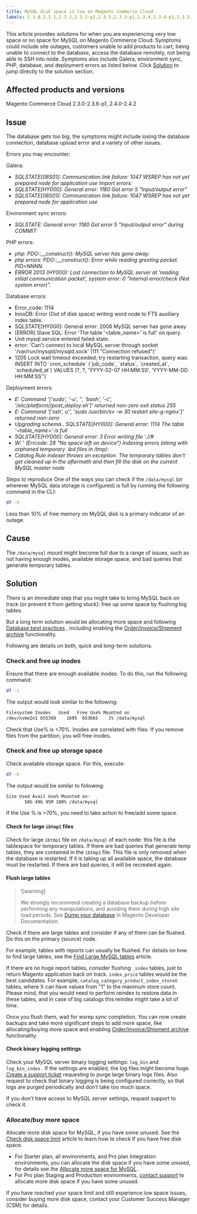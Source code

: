 ```yaml
---
title: MySQL disk space is low on Magento Commerce Cloud
labels: 2.3.0,2.3.1,2.3.2,2.3.2-p2,2.3.3,2.3.3-p1,2.3.4,2.3.4-p1,2.3.5-p1,2.3.5-p2,2.3.6,2.3.6-p1,2.4.0,2.4.1,2.4.1-p1,2.4.2,Magento Commerce Cloud,MySQL,how to,large tables,mysql disk space
---
```


This article provides solutions for when you are experiencing very low space or no space for MySQL on Magento Commerce Cloud. Symptoms could include site outages, customers unable to add products to cart, being unable to connect to the database, access the database remotely, not being able to SSH into node. Symptoms also include Galera, environment sync, PHP, database, and deployment errors as listed below. Click [Solution](https://support.magento.com/hc/en-us/articles/360058472572#solution) to jump directly to the solution section.

## Affected products and versions

Magento Commerce Cloud 2.3.0-2.3.6-p1, 2.4.0-2.4.2

## Issue

The database gets too big, the symptoms might include losing the database connection, database upload error and a variety of other issues.

Errors you may encounter:

Galera:

* *SQLSTATE\[08S01\]: Communication link failure: 1047 WSREP has not yet prepared node for application use*   *Import errors:*
* *SQLSTATE\[HY000\]: General error: 1180 Got error 5 "Input/output error"*
* *SQLSTATE\[08S01\]: Communication link failure: 1047 WSREP has not yet prepared node for application use*   

Environment sync errors:

* *SQLSTATE: General error: 1180 Got error 5 "Input/output error" during COMMIT*  

PHP errors:

* *php: PDO::\_\_construct(): MySQL server has gone away.*
* *php errors: PDO::\_\_construct(): Error while reading greeting packet. PID=NNNN.*
* *ERROR 2013 (HY000): Lost connection to MySQL server at 'reading initial communication packet', system error: 0 "Internal error/check (Not system error)".*

Database errors:

* Error\_code: 1114
* InnoDB: Error (Out of disk space) writing word node to FTS auxiliary index table.
* SQLSTATE\[HY000\]: General error: 2006 MySQL server has gone away
* \[ERROR\] Slave SQL: Error 'The table '<table\_name>' is full' on query.
* Unit mysql.service entered failed state.
* error: 'Can't connect to local MySQL server through socket '/var/run/mysqld/mysqld.sock' (111 "Connection refused")'
* 1205 Lock wait timeout exceeded; try restarting transaction, query was: INSERT INTO \`cron\_schedule\` (\`job\_code\`, \`status\`, \`created\_at\`, \`scheduled\_at\`) VALUES (?, ?, 'YYYY-02-07 HH:MM:SS’, ‘YYYY-MM-DD HH:MM:SS’')

Deployment errors:

* *E: Command '\['sudo', '-u', '<environment name>', 'bash', '-c', '/etc/platform/<environment name>/post\_deploy.sh'\]' returned non-zero exit status 255*
* *E: Command '\['ssh', u'<node IP address>', 'sudo /usr/bin/sv -w 30 restart site-<environment name>g-nginx'\]' returned non-zero*
* *Upgrading schema.. SQLSTATE\[HY000\]: General error: 1114 The table '<table\_name>' is full*
* *SQLSTATE\[HY000\]: General error: 3 Error writing file './<environment name>/\#*
* *W: <filename>' (Errcode: 28 "No space left on device")*  *Indexing errors (along with orphaned temporary .ibd files in /tmp):*
* *Catalog Rule indexer throws an exception. The temporary tables don't get cleaned up in the aftermath and then fill the disk on the current MySQL master node*

 <span class="wysiwyg-underline">Steps to reproduce</span> One of the ways you can check if the `/data/mysql` (or wherever MySQL data storage is configured) is full by running the following command in the CLI:

```bash
df -h
```

Less than 10% of free memory on MySQL disk is a primary indicator of an outage.

## Cause

The `/data/mysql` mount might become full due to a range of issues, such as not having enough inodes, available storage space, and bad queries that generate temporary tables.

## Solution

There is an immediate step that you might take to bring MySQL back on track (or prevent it from getting stuck): free up some space by flushing big tables.

But a long term solution would be allocating more space and following [Database best practices](https://support.magento.com/hc/en-us/articles/360041997312) , including enabling the [Order/Invoice/Shipment archive](https://docs.magento.com/user-guide/sales/order-archive.html) functionality.

Following are details on both, quick and long-term solutions.

### Check and free up inodes

Ensure that there are enough available inodes. To do this, run the following command:

```bash
df -i
```

The output would look similar to the following:

```bash
Filesystem Inodes   Used   Free Use% Mounted on
/dev/nvme2n1 655360    1695  653665    1% /data/mysql
```

Check that Use% is <70%. Inodes are correlated with files. If you remove files from the partition, you will free inodes.

<h3 id="check_and_free"> Check and free up storage space </h3>

Check available storage space. For this, execute:

```bash
df -k
```

The output would be similar to following:

```bash
Size Used Avail Use% Mounted on·
       50G 49G 95M 100% /data/mysql
```

If the Use % is >70%, you need to take action to free/add some space.

#### Check for large `ibtmp1` files

Check for large `ibtmp1` file on `/data/mysql` of each node: this file is the tablespace for temporary tables. If there are bad queries that generate temp tables, they are contained in the `ibtmp1` file. This file is only removed when the database is restarted. If it is taking up all available space, the database must be restarted. If there are bad queries, it will be recreated again.

#### Flush large tables

>![warning]
>
>We strongly recommend creating a database backup before performing any manipulations, and avoiding them during high site load periods. See [Dump your database](https://devdocs.magento.com/cloud/project/project-webint-snap.html#db-dump) in Magento Developer Documentation.

Check if there are large tables and consider if any of them can be flushed. Do this on the primary (source) node.

For example, tables with reports can usually be flushed. For details on how to find large tables, see the [Find Large MySQL tables](https://support.magento.com/hc/en-us/articles/360038957591) article.

If there are no huge report tables, consider flushing `_index` tables, just to return Magento application back on track. `index_price` tables would be the best candidates. For example, `catalog_category_product_index_storeX` tables, where X can have values from "1" to the maximum store count. Please mind, that you would need to perform reindex to restore data in these tables, and in case of big catalogs this reindex might take a lot of time.

Once you flush them, wait for wsrep sync completion. You can now create backups and take more significant steps to add more space, like allocating/buying more space and enabling [Order/Invoice/Shipment archive](https://docs.magento.com/user-guide/sales/order-archive.html) functionality.

#### Check binary logging settings

Check your MySQL server binary logging settings: `log_bin` and `log_bin_index` . If the settings are enabled, the log files might become huge. [Create a support ticket](https://support.magento.com/hc/en-us/articles/360019088251) requesting to purge large binary logs files. Also request to check that binary logging is being configured correctly, so that logs are purged periodically and don’t take too much space.

If you don't have access to MySQL server settings, request support to check it.

### Allocate/buy more space

Allocate more disk space for MySQL, if you have some unused. See the [Check disk space limit](https://support.magento.com/hc/en-us/articles/360038374052) article to learn how to check if you have free disk space.

* For Starter plan, all environments, and Pro plan Integration environments, you can allocate the disk space if you have some unused, for details see the [Allocate more space for MySQL](https://support.magento.com/hc/en-us/articles/360038761511) .
* For Pro plan Staging and Production environments, [contact support](https://support.magento.com/hc/en-us/articles/360019088251) to allocate more disk space if you have some unused.

If you have reached your space limit and still experience low space issues, consider buying more disk space, contact your Customer Success Manager (CSM) for details.
